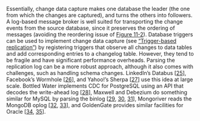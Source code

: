 Essentially, change data capture makes one database the leader (the one from which the changes are
captured), and turns the others into followers. A log-based message broker is well suited for
transporting the change events from the source database, since it preserves the ordering of messages
(avoiding the reordering issue of [Figure 11-2](#fig_stream_redelivery)). 
Database triggers can be used to implement change data capture (see [“Trigger-based replication”](ch05.html#sec_replication_trigger)) by
registering triggers that observe all changes to data tables and add corresponding entries to a
changelog table.  However, they tend to be fragile and have significant performance overheads.
Parsing the replication log can be a more robust approach, although it also comes with challenges,
such as handling schema changes. 
LinkedIn’s Databus
[[25](ch11.html#Das2012uf_ch11)], Facebook’s Wormhole
[[26](ch11.html#Sharma2015te_ch11)], and Yahoo!’s Sherpa
[[27](ch11.html#Narayan2010wq)] use this idea at large
scale. Bottled Water implements CDC for PostgreSQL using an API that decodes the write-ahead log
[[28](ch11.html#Kleppmann2015vl)],
Maxwell and Debezium do something similar for MySQL by parsing the binlog
[[29](ch11.html#Osheroff2015uy),
[30](ch11.html#Debezium2016), [31](ch11.html#Shankar2016ug)],
Mongoriver reads the MongoDB oplog
[[32](ch11.html#Mongoriver2016), [33](ch11.html#Harvey2015vl)],
and GoldenGate provides similar facilities for Oracle
[[34](ch11.html#GoldenGate2013ub),
[35](ch11.html#GoldenGate2012ct)].